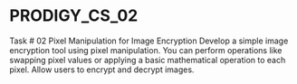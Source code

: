 # PRODIGY_CS_02
Task # 02 Pixel Manipulation for Image Encryption Develop a simple image encryption tool using pixel manipulation. You can perform operations like swapping pixel values or applying a basic mathematical operation to each pixel. Allow users to encrypt and decrypt images.
